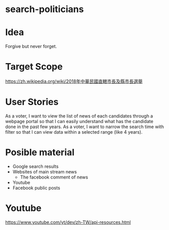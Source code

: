 search-politicians
===

# Idea

Forgive but never forget.

# Target Scope

https://zh.wikipedia.org/wiki/2018年中華民國直轄市長及縣市長選舉

# User Stories

As a voter, I want to view the list of news of each candidates through a webpage portal so that I can easily understand what has the candidate done in the past few years.
As a voter, I want to narrow the search time with filter so that I can view data within a selected range (like 4 years).

# Posible material

- Google search results
- Websites of main stream news
  - The facebook comment of news
- Youtube
- Facebook public posts

# Youtube

https://www.youtube.com/yt/dev/zh-TW/api-resources.html
